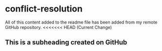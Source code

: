 # conflict-resolution

All of this content added to the readme file has been added from my remote GitHub repository.
<<<<<<< HEAD (Current Change)
## This is a subheading created on GitHub
>>>>>>>